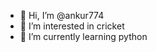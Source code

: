 - 👋 Hi, I’m @ankur774
- 👀 I’m interested in cricket
- 🌱 I’m currently learning python


<!---
ankur774/ankur774 is a ✨ special ✨ repository because its `README.md` (this file) appears on your GitHub profile.
You can click the Preview link to take a look at your changes.
--->
